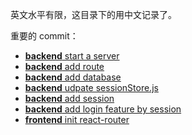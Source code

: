 英文水平有限，这目录下的用中文记录了。

重要的 commit：

- [**backend** start a server](https://github.com/wuzhenquan/thing/commit/a87090841290fa8b78f94896545d69d830bc470f)
- [**backend** add route](https://github.com/wuzhenquan/thing/commit/8c18ed29976e6c8649a05a1c114f5cc740be9bce)  
- [**backend** add database](https://github.com/wuzhenquan/thing/commit/053c96c4b9715b94bbeff2a8c23e25d80b6ad24f)
- [**backend** udpate sessionStore.js](https://github.com/wuzhenquan/thing/commit/9b13b4accb9b041802b58a56f32d25647563aece)
- [**backend** add session](https://github.com/wuzhenquan/thing/commit/1d864a0c7f2649e7abaeb9f7d4f213b5aa5502fb)
- [**backend** add login feature by session](https://github.com/wuzhenquan/thing/commit/5db0377be6a58e1925fbcc2c9c5db937913f02ee)
- [**frontend** init react-router](https://github.com/wuzhenquan/thing/commit/98094df86846edb8bbfe8b20473598adebb08ba1)



